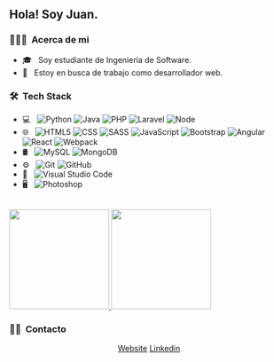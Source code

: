 <h2> Hola! Soy Juan.</h2>

<h3> 👨🏻‍💻 &nbsp;Acerca de mi </h3>

- 🎓 &nbsp; Soy estudiante de Ingeniería de Software.
- 💼 &nbsp; Estoy en busca de trabajo como desarrollador web.

<h3> 🛠 &nbsp;Tech Stack</h3>

- 💻 &nbsp;
  ![Python](https://img.shields.io/badge/-Python-333333?style=flat&logo=python)
  ![Java](https://img.shields.io/badge/-Java-333333?style=flat&logo=Java&logoColor=007396)
  ![PHP](https://img.shields.io/badge/-PHP-333333?style=flat&logo=php)
  ![Laravel](https://img.shields.io/badge/-Laravel-333333?style=flat&logo=laravel)
   ![Node](https://img.shields.io/badge/-Node.js-333333?style=flat&logo=node.js)
- 🌐 &nbsp;
  ![HTML5](https://img.shields.io/badge/-HTML5-333333?style=flat&logo=HTML5)
  ![CSS](https://img.shields.io/badge/-CSS-333333?style=flat&logo=CSS3&logoColor=1572B6)
  ![SASS](https://img.shields.io/badge/-SASS-333333?style=flat&logo=sass)
  ![JavaScript](https://img.shields.io/badge/-JavaScript-333333?style=flat&logo=javascript)
  ![Bootstrap](https://img.shields.io/badge/-Bootstrap-333333?style=flat&logo=bootstrap&logoColor=563D7C)
  ![Angular](https://img.shields.io/badge/-Angular-333333?style=flat&logo=angular)
  ![React](https://img.shields.io/badge/-React-333333?style=flat&logo=react)
  ![Webpack](https://img.shields.io/badge/-Webpack-333333?style=flat&logo=webpack)
- 🛢 &nbsp;
  ![MySQL](https://img.shields.io/badge/-MySQL-333333?style=flat&logo=mysql)
   ![MongoDB](https://img.shields.io/badge/-MongoDB-333333?style=flat&logo=mongodb)
- ⚙️ &nbsp;
  ![Git](https://img.shields.io/badge/-Git-333333?style=flat&logo=git)
  ![GitHub](https://img.shields.io/badge/-GitHub-333333?style=flat&logo=github)
- 🔧 &nbsp;
  ![Visual Studio Code](https://img.shields.io/badge/-Visual%20Studio%20Code-333333?style=flat&logo=visual-studio-code&logoColor=007ACC)
- 🖥 &nbsp;
  ![Photoshop](https://img.shields.io/badge/-Photoshop-333333?style=flat&logo=adobe-photoshop)
<br/>

<a href="https://github.com/juansebastian028">
  <img height="180em" src="https://github-readme-stats.vercel.app/api?username=juansebastian028&theme=buefy&show_icons=true" />
  <img height="180em" src="https://github-readme-stats.vercel.app/api/top-langs/?username=juansebastian028&theme=buefy&layout=compact" />
</a>

<br/>

<h3> 🤝🏻 &nbsp;Contacto </h3>

<p align="center">
<a href="https://juan-sebastian-portfolio.000webhostapp.com/">Website</a>
<a href="https://www.linkedin.com/in/juan-sebasti%C3%A1n-vargas-posada-90b531202 ">Linkedin</a>
</p>
